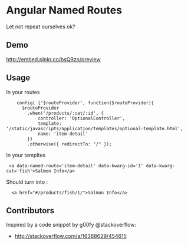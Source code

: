 # Angular Named Routes

Let not repeat ourselves ok?


## Demo

http://embed.plnkr.co/bsQ9zn/preview

## Usage

In your routes

```
    config( ['$routeProvider', function($routeProvider){
      $routeProvider
        .when('/products/:cat/:id', {
            controller: 'OptionalController',
            template: '/static/javascripts/application/templates/optional-template.html',
            name: 'item-detail'
        })
        .otherwise({ redirectTo: "/" });
```

In your templtes

```
 <a data-named-route='item-detail' data-kwarg-id='1' data-kwarg-cat='fish'>Salmon Info</a>
```

Should turn into : 
```
  <a href="#/products/fish/1/">Salmon Info</a>
```

## Contributors

Inspired by a code snippet by g00fy @stackoverflow: 
  - http://stackoverflow.com/a/16368629/454615
  
